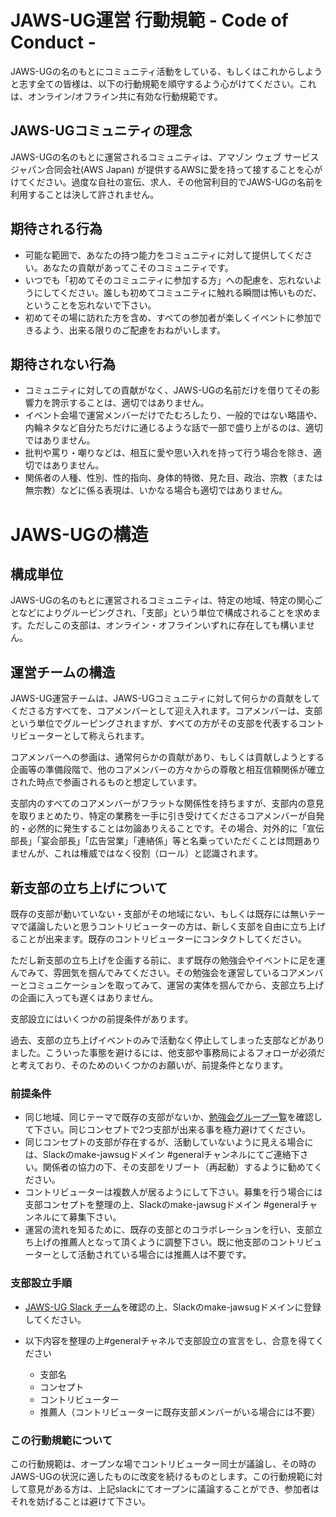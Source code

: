 # JAWS-UG運営 行動規範 - Code of Conduct -

JAWS-UGの名のもとにコミュニティ活動をしている、もしくはこれからしようと志す全ての皆様は、以下の行動規範を順守するよう心がけてください。これは、オンライン/オフライン共に有効な行動規範です。

## JAWS-UGコミュニティの理念

JAWS-UGの名のもとに運営されるコミュニティは、アマゾン ウェブ サービス ジャパン合同会社(AWS Japan) が提供するAWSに愛を持って接することを心がけてください。過度な自社の宣伝、求人、その他営利目的でJAWS-UGの名前を利用することは決して許されません。

## 期待される行為

* 可能な範囲で、あなたの持つ能力をコミュニティに対して提供してください。あなたの貢献があってこそのコミュニティです。
* いつでも「初めてそのコミュニティに参加する方」への配慮を、忘れないようにしてください。誰しも初めてコミュニティに触れる瞬間は怖いものだ、ということを忘れないで下さい。
* 初めてその場に訪れた方を含め、すべての参加者が楽しくイベントに参加できるよう、出来る限りのご配慮をおねがいします。

## 期待されない行為

* コミュニティに対しての貢献がなく、JAWS-UGの名前だけを借りてその影響力を誇示することは、適切ではありません。
* イベント会場で運営メンバーだけでたむろしたり、一般的ではない略語や、内輪ネタなど自分たちだけに通じるような話で一部で盛り上がるのは、適切ではありません。
* 批判や罵り・嘲りなどは、相互に愛や思い入れを持って行う場合を除き、適切ではありません。
* 関係者の人種、性別、性的指向、身体的特徴、見た目、政治、宗教（または無宗教）などに係る表現は、いかなる場合も適切ではありません。

# JAWS-UGの構造

## 構成単位

JAWS-UGの名のもとに運営されるコミュニティは、特定の地域、特定の関心ごとなどによりグルーピングされ、「支部」という単位で構成されることを求めます。ただしこの支部は、オンライン・オフラインいずれに存在しても構いません。

## 運営チームの構造

JAWS-UG運営チームは、JAWS-UGコミュニティに対して何らかの貢献をしてくださる方すべてを、コアメンバーとして迎え入れます。コアメンバーは、支部という単位でグルーピングされますが、すべての方がその支部を代表するコントリビューターとして称えられます。

コアメンバーへの参画は、通常何らかの貢献があり、もしくは貢献しようとする企画等の準備段階で、他のコアメンバーの方々からの尊敬と相互信頼関係が確立された時点で参画されるものと想定しています。

支部内のすべてのコアメンバーがフラットな関係性を持ちますが、支部内の意見を取りまとめたり、特定の業務を一手に引き受けてくださるコアメンバーが自発的・必然的に発生することは勿論ありえることです。その場合、対外的に「宣伝部長」「宴会部長」「広告営業」「連絡係」等と名乗っていただくことは問題ありませんが、これは権威ではなく役割（ロール）と認識されます。

## 新支部の立ち上げについて

既存の支部が動いていない・支部がその地域にない、もしくは既存には無いテーマで議論したいと思うコントリビューターの方は、新しく支部を自由に立ち上げることが出来ます。既存のコントリビューターにコンタクトしてください。

ただし新支部の立ち上げを企画する前に、まず既存の勉強会やイベントに足を運んでみて、雰囲気を掴んでみてください。その勉強会を運営しているコアメンバーとコミュニケーションを取ってみて、運営の実体を掴んでから、支部立ち上げの企画に入っても遅くはありません。

支部設立にはいくつかの前提条件があります。

過去、支部の立ち上げイベントのみで活動なく停止してしまった支部などがありました。こういった事態を避けるには、他支部や事務局によるフォローが必須だと考えており、そのためのいくつかのお願いが、前提条件となります。


### 前提条件

* 同じ地域、同じテーマで既存の支部がないか、[勉強会グループ一覧](https://jaws-ug.jp/act/)を確認して下さい。同じコンセプトで2つ支部が出来る事を極力避けてください。
* 同じコンセプトの支部が存在するが、活動していないように見える場合には、Slackのmake-jawsugドメイン #generalチャンネルにてご連絡下さい。関係者の協力の下、その支部をリブート（再起動）するように勧めてください。
* コントリビューターは複数人が居るようにして下さい。募集を行う場合には支部コンセプトを整理の上、Slackのmake-jawsugドメイン #generalチャンネルにて募集下さい。
* 運営の流れを知るために、既存の支部とのコラボレーションを行い、支部立ち上げの推薦人となって頂くように調整下さい。既に他支部のコントリビューターとして活動されている場合には推薦人は不要です。

### 支部設立手順

* [JAWS-UG Slack チーム](https://jaws-ug.jp/jaws-ug-slack/)を確認の上、Slackのmake-jawsugドメインに登録してください。
* 以下内容を整理の上#generalチャネルで支部設立の宣言をし、合意を得てください

  * 支部名
  * コンセプト
  * コントリビューター
  * 推薦人（コントリビューターに既存支部メンバーがいる場合には不要）

### この行動規範について

この行動規範は、オープンな場でコントリビューター同士が議論し、その時のJAWS-UGの状況に適したものに改変を続けるものとします。この行動規範に対して意見がある方は、上記slackにてオープンに議論することができ、参加者はそれを妨げることは避けて下さい。
